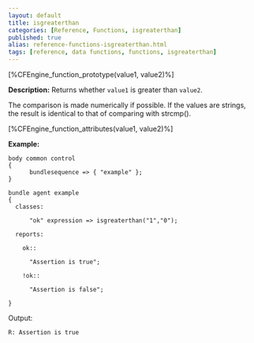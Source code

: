```yaml
---
layout: default
title: isgreaterthan
categories: [Reference, Functions, isgreaterthan]
published: true
alias: reference-functions-isgreaterthan.html
tags: [reference, data functions, functions, isgreaterthan]
---
```


[%CFEngine_function_prototype(value1, value2)%]

**Description:** Returns whether `value1` is greater than `value2`.

The comparison is made numerically if possible. If the values are
strings, the result is identical to that of comparing with strcmp().

[%CFEngine_function_attributes(value1, value2)%]

**Example:**

```cf3
body common control
{
      bundlesequence => { "example" };
}

bundle agent example
{
  classes:

      "ok" expression => isgreaterthan("1","0");

  reports:

    ok::

      "Assertion is true";

    !ok::

      "Assertion is false";

}
```

Output:

```
R: Assertion is true
```
